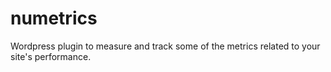# numetrics
Wordpress plugin to measure and track some of the metrics related to your site's performance.

